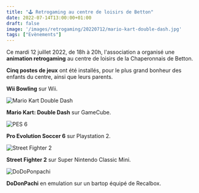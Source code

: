 ```yaml
---
title: "🕹️ Retrogaming au centre de loisirs de Betton"
date: 2022-07-14T13:00:00+01:00
draft: false
image: '/images/retrogaming/20220712/mario-kart-double-dash.jpg'
tags: ["Evènements"]
---
```


Ce mardi 12 juillet 2022, de 18h à 20h, l'association a organisé une **animation retrogaming** au centre de loisirs de la Chaperonnais de Betton.

<!--more-->

**Cinq postes de jeux** ont été installés, pour le plus grand bonheur des enfants du centre, ainsi que leurs parents.

**Wii Bowling** sur Wii.

![Mario Kart Double Dash](/images/retrogaming/20220712/mario-kart-double-dash.jpg)

**Mario Kart: Double Dash** sur GameCube.

![PES 6](/images/retrogaming/20220712/pes6.jpg)

**Pro Evolution Soccer 6** sur Playstation 2.

![Street Fighter 2](/images/retrogaming/20220712/street-fighter-2.jpg)

**Street Fighter 2** sur Super Nintendo Classic Mini.

![DoDoPonpachi](/images/retrogaming/20220712/dodonpachi.jpg)

**DoDonPachi** en emulation sur un bartop équipé de Recalbox.
